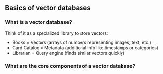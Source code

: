 ## Basics of vector databases

### What is a vector database?

Think of it as a specialized library to store vectors:

* Books = Vectors (arrays of numbers representing images, text, etc.)
* Card Catalog = Metadata (additional info like timestamps or categories)
* Librarian = Query engine (finds similar vectors quickly)

### What are the core components of a vector database?